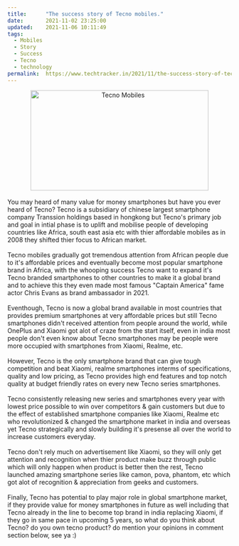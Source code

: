 ```yaml
---
title:		"The success story of Tecno mobiles."
date:		2021-11-02 23:25:00
updated:	2021-11-06 10:11:49
tags: 
  - Mobiles
  - Story
  - Success
  - Tecno
  - technology	
permalink:	https://www.techtracker.in/2021/11/the-success-story-of-tecno-mobiles.html
---
```


<div class="separator" style="clear: both; text-align: center;">
  <a href="https://lh3.googleusercontent.com/-CBJNR5t8a7M/YYF7kdm12nI/AAAAAAAAHME/tJaUAky7Bgky4xMOMq_1SSLZ2_fB9v-VACLcBGAsYHQ/s1600/1635875711443110-0.png" style="margin-left: 1em; margin-right: 1em;">
    <img alt="Tecno Mobiles" border="0" height="225" src="https://lh3.googleusercontent.com/-CBJNR5t8a7M/YYF7kdm12nI/AAAAAAAAHME/tJaUAky7Bgky4xMOMq_1SSLZ2_fB9v-VACLcBGAsYHQ/w400-h225/1635875711443110-0.png" width="400">
  </a>
</div><div><br></div><div>You may heard of many value for money smartphones but have you ever heard of Tecno? Tecno is a subsidiary of chinese largest smartphone company Transsion holdings based in hongkong but Tecno's primary job and goal in intial phase is to uplift and mobilise people of developing countries like Africa, south east asia etc with thier affordable mobiles as in 2008 they shifted thier focus to African market.</div><div><br></div><div>Tecno mobiles gradually got tremendous attention from African people due to it's affordable prices and eventually become most popular smartphone brand in Africa, with the whooping success Tecno want to expand it's Tecno branded smartphones to other countries to make it a global brand and to achieve this they even made most famous "Captain America" fame actor Chris Evans as brand ambassador in 2021.</div><div><br></div><div>Eventhough, Tecno is now a global brand available in most countries that provides premium smartphones at very affordable prices but still Tecno smartphones didn't received attention from people around the world, while OnePlus and Xiaomi got alot of craze from the start itself, even in india most people don't even know about Tecno smartphones may be people were more occupied with smartphones from Xiaomi, Realme, etc.</div><div><br></div><div>However, Tecno is the only smartphone brand that can give tough competition and beat Xiaomi, realme smartphones interms of specifications, quality and low pricing, as Tecno provides high end features and top notch quality at budget friendly rates on every new Tecno series smartphones.</div><div><br></div><div>Tecno consistently releasing new series and smartphones every year with lowest price possible to win over competitors &amp; gain customers but due to the effect of established smartphone companies like Xiaomi, Realme etc who revolutionized &amp; changed the smartphone market in india and overseas yet Tecno strategically and slowly building it's presense all over the world to increase customers everyday.</div><div><br></div><div>Tecno don't rely much on advertisement like Xiaomi, so they will only get attention and recognition when thier product make buzz through public which will only happen when product is better then the rest, Tecno launched amazing smartphone series like camon, pova, phantom, etc which got alot of recognition &amp; appreciation from geeks and customers.</div><div><br></div><div>Finally, Tecno has potential to play major role in global smartphone market, if they provide value for money smartphones in future as well including that Tecno already in the line to become top brand in india replacing Xiaomi, if they go in same pace in upcoming 5 years, so what do you think about Tecno? do you own tecno product? do mention your opinions in comment section below, see ya :)</div>
<!-- no comments on this post -->
